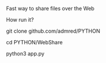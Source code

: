 Fast way to share files over the Web

How run it?

git clone github.com/admred/PYTHON

cd PYTHON/WebShare

python3 app.py


